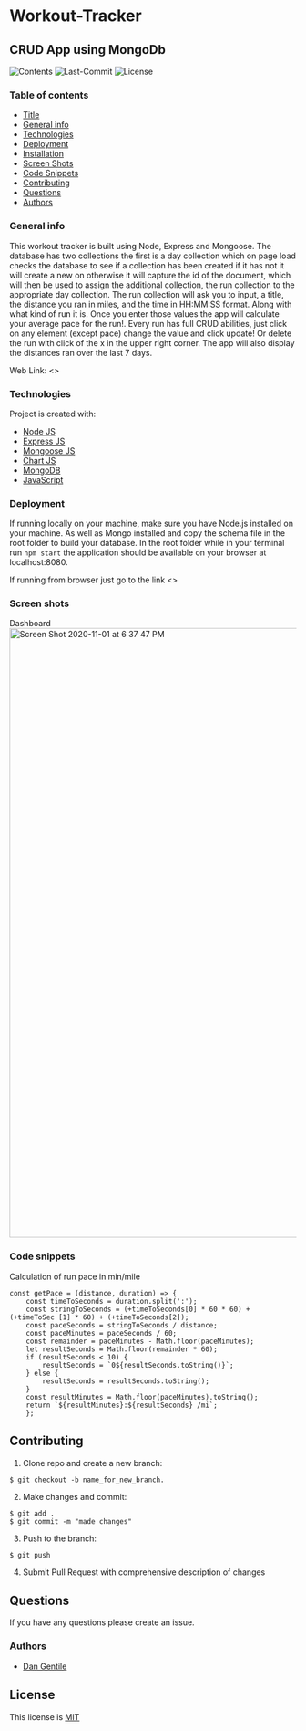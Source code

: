 # Workout-Tracker


## CRUD App using MongoDb 

![Contents](https://img.shields.io/github/languages/top/dan-gentile/workout-tracker)
![Last-Commit](https://img.shields.io/github/last-commit/dan-gentile/workout-tracker)
![License](https://img.shields.io/github/license/dan-gentile/workout-tracker)
​
### Table of contents
- [Title](#title)
- [General info](#general-info)
- [Technologies](#Technologies)
- [Deployment](#Deployment)
- [Installation](#installation)
- [Screen Shots](#Screen-shots)
- [Code Snippets](#Code-snippets)
- [Contributing](#contributing)
- [Questions](#questions)
- [Authors](#Authors)


### General info
This workout tracker is built using Node, Express and Mongoose. The database has two collections the first is a day collection which on page load checks the database to see if a collection has been created if it has not it will create a new on otherwise it will capture the id of the document, which will then be used to assign the additional collection, the run collection to the appropriate day collection. The run collection will ask you to input, a title, the distance you ran in miles, and the time in HH:MM:SS format. Along with what kind of run it is. Once you enter those values the app will calculate your average pace for the run!. Every run has full CRUD abilities, just click on any element (except pace) change the value and click update! Or delete the run with click of the x in the upper right corner. The app will also display the distances ran over the last 7 days. 


Web Link: <>
​

### Technologies
Project is created with:
​
- [Node JS](https://nodejs.org/en/)
- [Express JS](https://expressjs.com/)
- [Mongoose JS](https://mongoosejs.com/)
- [Chart JS](https://www.chartjs.org/)
- [MongoDB](https://www.mongodb.com/)
- [JavaScript](https://www.javascript.com/)


### Deployment
If running locally on your machine, make sure you have Node.js installed on your machine. As well as Mongo installed and copy the schema file in the root folder to build your database. In the root folder while in your terminal run `npm start` the application should be available on your browser at localhost:8080. 

If running from browser just go to the link 
<>



### Screen shots
Dashboard 
<img width="1068" alt="Screen Shot 2020-11-01 at 6 37 47 PM" src="https://user-images.githubusercontent.com/68626350/97824687-7da85c80-1c71-11eb-96d6-509feb0f0e54.png">


### Code snippets
Calculation of run pace in min/mile
~~~
const getPace = (distance, duration) => {
    const timeToSeconds = duration.split(':');
    const stringToSeconds = (+timeToSeconds[0] * 60 * 60) + (+timeToSec [1] * 60) + (+timeToSeconds[2]);
    const paceSeconds = stringToSeconds / distance;
    const paceMinutes = paceSeconds / 60;
    const remainder = paceMinutes - Math.floor(paceMinutes);
    let resultSeconds = Math.floor(remainder * 60); 
    if (resultSeconds < 10) {
        resultSeconds = `0${resultSeconds.toString()}`; 
    } else {
        resultSeconds = resultSeconds.toString();
    }
    const resultMinutes = Math.floor(paceMinutes).toString(); 
    return `${resultMinutes}:${resultSeconds} /mi`; 
    };
~~~


## Contributing 


1. Clone repo and create a new branch: 
~~~
$ git checkout -b name_for_new_branch.
~~~
2. Make changes and commit: 
~~~
$ git add . 
$ git commit -m "made changes"
~~~
3. Push to the branch:
~~~
$ git push
~~~
4. Submit Pull Request with comprehensive description of changes


## Questions 

If you have any questions please create an issue. 

### Authors
- [Dan Gentile](https://github.com/dan-gentile)
​
## License 

This license is [MIT](https://github.com/dan-gentile/workout-tracker/blob/main/LICENSE)


​
​
​
